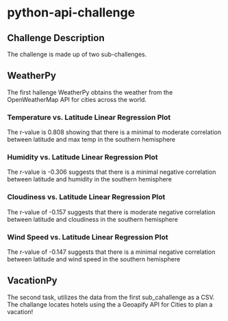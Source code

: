 # python-api-challenge

## Challenge Description

The challenge is made up of two sub-challenges. 
 
## WeatherPy
The first hallenge WeatherPy obtains the weather from the OpenWeatherMap API for cities across the world.

### Temperature vs. Latitude Linear Regression Plot

The r-value is 0.808 showing that there is a minimal to moderate correlation between latitude and max temp in the southern hemisphere

### Humidity vs. Latitude Linear Regression Plot

The r-value is -0.306 suggests that there is a minimal negative correlation between latitude and humidity in the southern hemisphere

### Cloudiness vs. Latitude Linear Regression Plot

The r-value of -0.157 suggests that there is moderate negative correlation between latitude and cloudiness in the southern hemisphere

### Wind Speed vs. Latitude Linear Regression Plot

The r-value of -0.147 suggests that there is a minimal negative correlation between latitude and wind speed in the southern hemisphere

## VacationPy
The second task, utilizes the data from the first sub_cahallenge as a CSV. The challange locates hotels using the a Geoapify API for Cities to plan a vacation!